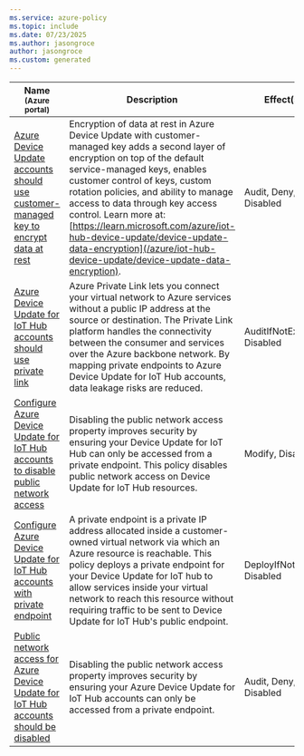```yaml
---
ms.service: azure-policy
ms.topic: include
ms.date: 07/23/2025
ms.author: jasongroce
author: jasongroce
ms.custom: generated
---
```


|Name<br /><sub>(Azure portal)</sub> |Description |Effect(s) |Version<br /><sub>(GitHub)</sub> |
|---|---|---|---|
|[Azure Device Update accounts should use customer-managed key to encrypt data at rest](https://portal.azure.com/#blade/Microsoft_Azure_Policy/PolicyDetailBlade/definitionId/%2Fproviders%2FMicrosoft.Authorization%2FpolicyDefinitions%2F43c323f6-0329-4f7c-a19a-6e5a5690d042) |Encryption of data at rest in Azure Device Update with customer-managed key adds a second layer of encryption on top of the default service-managed keys, enables customer control of keys, custom rotation policies, and ability to manage access to data through key access control. Learn more at:[https://learn.microsoft.com/azure/iot-hub-device-update/device-update-data-encryption](/azure/iot-hub-device-update/device-update-data-encryption).  |Audit, Deny, Disabled |[1.0.0](https://github.com/Azure/azure-policy/blob/master/built-in-policies/policyDefinitions/Internet%20of%20Things/DeviceUpdate_CMKEnabled_Audit.json) |
|[Azure Device Update for IoT Hub accounts should use private link](https://portal.azure.com/#blade/Microsoft_Azure_Policy/PolicyDetailBlade/definitionId/%2Fproviders%2FMicrosoft.Authorization%2FpolicyDefinitions%2F27d4c5ec-8820-443f-91fe-1215e96f64b2) |Azure Private Link lets you connect your virtual network to Azure services without a public IP address at the source or destination. The Private Link platform handles the connectivity between the consumer and services over the Azure backbone network. By mapping private endpoints to Azure Device Update for IoT Hub accounts, data leakage risks are reduced. |AuditIfNotExists, Disabled |[1.0.0](https://github.com/Azure/azure-policy/blob/master/built-in-policies/policyDefinitions/Internet%20of%20Things/DeviceUpdate_PrivateLink_AINE.json) |
|[Configure Azure Device Update for IoT Hub accounts to disable public network access](https://portal.azure.com/#blade/Microsoft_Azure_Policy/PolicyDetailBlade/definitionId/%2Fproviders%2FMicrosoft.Authorization%2FpolicyDefinitions%2F27573ebe-7ef3-4472-a8e1-33aef9ea65c5) |Disabling the public network access property improves security by ensuring your Device Update for IoT Hub can only be accessed from a private endpoint. This policy disables public network access on Device Update for IoT Hub resources. |Modify, Disabled |[1.0.0](https://github.com/Azure/azure-policy/blob/master/built-in-policies/policyDefinitions/Internet%20of%20Things/DeviceUpdate_DisablePublicNetworkAccess_Modify.json) |
|[Configure Azure Device Update for IoT Hub accounts with private endpoint](https://portal.azure.com/#blade/Microsoft_Azure_Policy/PolicyDetailBlade/definitionId/%2Fproviders%2FMicrosoft.Authorization%2FpolicyDefinitions%2F5b9d063f-c5fd-4750-a489-1258d1fefcbf) |A private endpoint is a private IP address allocated inside a customer-owned virtual network via which an Azure resource is reachable. This policy deploys a private endpoint for your Device Update for IoT hub to allow services inside your virtual network to reach this resource without requiring traffic to be sent to Device Update for IoT Hub's public endpoint. |DeployIfNotExists, Disabled |[1.1.0](https://github.com/Azure/azure-policy/blob/master/built-in-policies/policyDefinitions/Internet%20of%20Things/DeviceUpdate_DeployPrivateEndpoint_DINE.json) |
|[Public network access for Azure Device Update for IoT Hub accounts should be disabled](https://portal.azure.com/#blade/Microsoft_Azure_Policy/PolicyDetailBlade/definitionId/%2Fproviders%2FMicrosoft.Authorization%2FpolicyDefinitions%2F510ec8b2-cb9e-461d-b7f3-6b8678c31182) |Disabling the public network access property improves security by ensuring your Azure Device Update for IoT Hub accounts can only be accessed from a private endpoint. |Audit, Deny, Disabled |[1.0.0](https://github.com/Azure/azure-policy/blob/master/built-in-policies/policyDefinitions/Internet%20of%20Things/DeviceUpdate_DisablePublicNetworkAccess_AuditDeny.json) |
